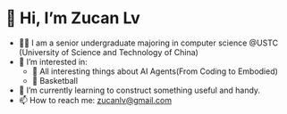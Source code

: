 # 👋 Hi, I’m **Zucan Lv**
- 🏄‍♂️ I am a senior undergraduate majoring in computer science @USTC (University of Science and Technology of China)
- 👀 I’m interested in:
  - 🤖 All interesting things about AI Agents(From Coding to Embodied)
  - 🏀 Basketball
- 🌱 I’m currently learning to construct something useful and handy.
- 📫 How to reach me: [zucanlv@gmail.com](zucanlv@gmail.com)


<!---
zucanlv/zucanlv is a ✨ special ✨ repository because its `README.md` (this file) appears on your GitHub profile.
You can click the Preview link to take a look at your changes.
--->
